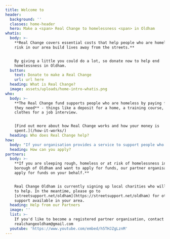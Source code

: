 ```yaml
---
title: Welcome to
header:
  background: ''
  classes: home-header
  hero: Make a <span> Real Change to homelessness <span> in Oldham
whatis:
  body: >-
    **Real Change covers essential costs that help people who are homeless or at
    risk in our area build lives away from the streets.**


    By giving a little you could do a lot, so donate now to help end
    homelessness in Oldham.
  button:
    text: Donate to make a Real Change
    url: url here
  heading: What is Real Change?
  image: assets/uploads/home-intro-whatis.png
who:
  body: >-
    **The Real Change fund supports people who are homeless by paying for items
    they need** - things like a deposit for a home, a training course, or
    clothes for a job interview.


    [Find out more about how Real Change works and how your money is
    spent.](/how-it-works/)
  heading: Who does Real Change help?
how:
  body: "If your organisation provides a service to support people who are homeless in Oldham Borough and you would like to discuss how to become an approved Real Change partner, please contact us at <mailto:realchangeoldham@gmail.com> or \L[find out more here](/how-to-apply/)."
  heading: How can you apply?
partners:
  body: >-
    **If you are sleeping rough, homeless or at risk of homelessness in the
    borough of Oldham and want to apply for funds, our partner organisations can
    apply for funds on your behalf.**


    Real Change Oldham is currently signing up local charities who will be able
    to help. In the meantime, please go to
    [streetsupport.net/oldham](https://streetsupport.net/oldham) for other
    support available in your area.
  heading: Help from our Partners
  image: ''
  list: >-
    If you'd like to become a registered partner organisation, contact
    realchangeoldham@gmail.com
  youtube: 'https://www.youtube.com/embed/h5THJZgLznM'
---
```


